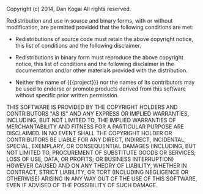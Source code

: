 <p>Copyright (c) 2014, Dan Kogai
All rights reserved.</p>

<p>Redistribution and use in source and binary forms, with or without
modification, are permitted provided that the following conditions are met:</p>

<ul>
<li><p>Redistributions of source code must retain the above copyright notice, this
list of conditions and the following disclaimer.</p></li>
<li><p>Redistributions in binary form must reproduce the above copyright notice,
this list of conditions and the following disclaimer in the documentation
and/or other materials provided with the distribution.</p></li>
<li><p>Neither the name of {{{project}}} nor the names of its
contributors may be used to endorse or promote products derived from
this software without specific prior written permission.</p></li>
</ul>

<p>THIS SOFTWARE IS PROVIDED BY THE COPYRIGHT HOLDERS AND CONTRIBUTORS "AS IS"
AND ANY EXPRESS OR IMPLIED WARRANTIES, INCLUDING, BUT NOT LIMITED TO, THE
IMPLIED WARRANTIES OF MERCHANTABILITY AND FITNESS FOR A PARTICULAR PURPOSE ARE
DISCLAIMED. IN NO EVENT SHALL THE COPYRIGHT HOLDER OR CONTRIBUTORS BE LIABLE
FOR ANY DIRECT, INDIRECT, INCIDENTAL, SPECIAL, EXEMPLARY, OR CONSEQUENTIAL
DAMAGES (INCLUDING, BUT NOT LIMITED TO, PROCUREMENT OF SUBSTITUTE GOODS OR
SERVICES; LOSS OF USE, DATA, OR PROFITS; OR BUSINESS INTERRUPTION) HOWEVER
CAUSED AND ON ANY THEORY OF LIABILITY, WHETHER IN CONTRACT, STRICT LIABILITY,
OR TORT (INCLUDING NEGLIGENCE OR OTHERWISE) ARISING IN ANY WAY OUT OF THE USE
OF THIS SOFTWARE, EVEN IF ADVISED OF THE POSSIBILITY OF SUCH DAMAGE.</p>
